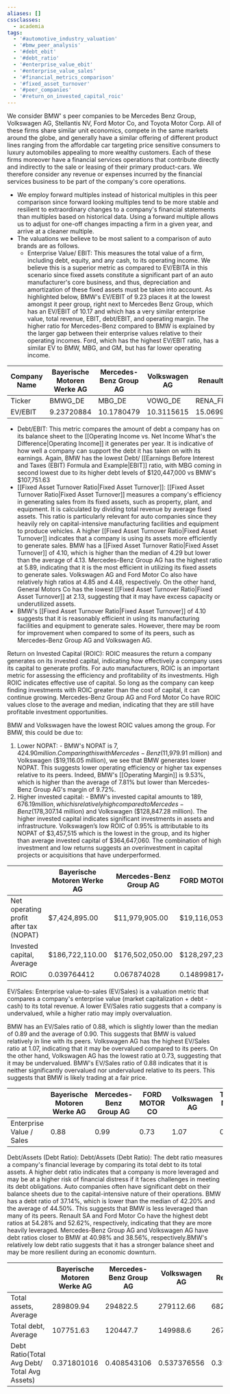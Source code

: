 ```yaml
---
aliases: []
cssclasses:
  - academia
tags:
  - '#automotive_industry_valuation'
  - '#bmw_peer_analysis'
  - '#debt_ebit'
  - '#debt_ratio'
  - '#enterprise_value_ebit'
  - '#enterprise_value_sales'
  - '#financial_metrics_comparison'
  - '#fixed_asset_turnover'
  - '#peer_companies'
  - '#return_on_invested_capital_roic'
---
```

We consider BMW'
s peer companies to be Mercedes Benz Group, Volkswagen AG, Stellantis NV, Ford Motor Co, and Toyota Motor Corp. All of these firms share similar unit economics, compete in the same markets around the globe, and generally have a similar offering of different product lines ranging from the affordable car targeting price sensitive consumers to luxury automobiles appealing to more wealthy customers. Each of these firms moreover have a financial services operations that contribute directly and indirectly to the sale or leasing of their primary product-cars. We therefore consider any revenue or expenses incurred by the financial services business to be part of the company's core operations.

- We employ forward multiples instead of historical multiples in this peer comparison since forward looking multiples tend to be more stable and resilient to extraordinary changes to a company's financial statements than multiples based on historical data. Using a forward multiple allows us to adjust for one-off changes impacting a firm in a given year, and arrive at a cleaner multiple.
- The valuations we believe to be most salient to a comparison of auto brands are as follows.
	- Enterprise Value/ EBIT: This measures the total value of a firm, including debt, equity, and any cash, to its operating income. We believe this is a superior metric as compared to EV/EBITA in this scenario since fixed assets constitute a significant part of an auto manufacturer's core business, and thus, depreciation and amortization of these fixed assets must be taken into account. As highlighted below, BMW's EV/EBIT of 9.23 places it at the lowest amongst it peer group, right next to Mercedes Benz Group, which has an EV/EBIT of 10.17 and which has a very similar enterprise value, total revenue, EBIT, debt/EBIT, and operating margin. The higher ratio for Mercedes-Benz compared to BMW is explained by the larger gap between their enterprise values relative to their operating incomes. Ford, which has the highest EV/EBIT ratio, has a similar EV to BMW, MBG, and GM, but has far lower operating income.

| Company Name | Bayerische Motoren Werke AG | Mercedes-Benz Group AG | Volkswagen AG | Renault SA | General Motors Co | FORD MOTOR CO | Average    | Median     |
| ------------ | --------------------------- | ---------------------- | ------------- | ---------- | ----------------- | ------------- | ---------- | ---------- |
| Ticker       | BMWG_DE                     | MBG_DE                 | VOWG_DE       | RENA_FR    | GM                | F             |            |            |
| EV/EBIT      | 9.23720884                  | 10.1780479             | 10.3115615    | 15.0699885 | 11.9212829        | 14.7601544    | 11.1148214 | 10.8857246 |

- Debt/EBIT: This metric compares the amount of debt a company has on its balance sheet to the [[Operating Income vs. Net Income What's the Difference|Operating Income]] it generates per year. It is indicative of how well a company can support the debt it has taken on with its earnings. Again, BMW has the lowest Debt/ [[Earnings Before Interest and Taxes (EBIT) Formula and Example|EBIT]] ratio, with MBG coming  in second lowest due to its higher debt levels of \$120,447,000 vs BMW's $107,751.63
- [[Fixed Asset Turnover Ratio|Fixed Asset Turnover]]: [[Fixed Asset Turnover Ratio|Fixed Asset Turnover]] measures a company's efficiency in generating sales from its fixed assets, such as property, plant, and equipment. It is calculated by dividing total revenue by average fixed assets. This ratio is particularly relevant for auto companies since they heavily rely on capital-intensive manufacturing facilities and equipment to produce vehicles. A higher [[Fixed Asset Turnover Ratio|Fixed Asset Turnover]] indicates that a company is using its assets more efficiently to generate sales. BMW has a [[Fixed Asset Turnover Ratio|Fixed Asset Turnover]] of 4.10, which is higher than the median of 4.29 but lower than the average of 4.13. Mercedes-Benz Group AG has the highest ratio at 5.89, indicating that it is the most efficient in utilizing its fixed assets to generate sales. Volkswagen AG and Ford Motor Co also have relatively high ratios at 4.85 and 4.48, respectively. On the other hand, General Motors Co has the lowest [[Fixed Asset Turnover Ratio|Fixed Asset Turnover]] at 2.13, suggesting that it may have excess capacity or underutilized assets.
- BMW's [[Fixed Asset Turnover Ratio|Fixed Asset Turnover]] of 4.10 suggests that it is reasonably efficient in using its manufacturing facilities and equipment to generate sales. However, there may be room for improvement when compared to some of its peers, such as Mercedes-Benz Group AG and Volkswagen AG.

Return on Invested Capital (ROIC):
ROIC measures the return a company generates on its invested capital, indicating how effectively a company uses its capital to generate profits. For auto manufacturers, ROIC is an important metric for assessing the efficiency and profitability of its investments. High ROIC indicates effective use of capital. So long as the company can keep finding investments with ROIC greater than the cost of capital, it can continue growing.
Mercedes-Benz Group AG and Ford Motor Co have ROIC values close to the average and median, indicating that they are still have profitable investment opportunities.

BMW and Volkswagen have the lowest ROIC values among the group. For BMW, this could be due to:

1. Lower NOPAT: - BMW's NOPAT is $7,424.90 million. Comparing this with Mercedes-Benz ($11,979.91 million) and Volkswagen ($19,116.05 million), we see that BMW generates lower NOPAT. This suggests lower operating efficiency or higher tax expenses relative to its peers. Indeed, BMW's [[Operating Margin]] is 9.53%, which is higher than the average of 7.81% but lower than Mercedes-Benz Group AG's margin of 9.72%.
3. Higher invested capital: - BMW's invested capital amounts to $189,676.19 million, which is relatively high compared to Mercedes-Benz ($178,307.14 million) and Volkswagen ($128,847.28 million). The higher invested capital indicates significant investments in assets and infrastructure.
Volkswagen’s low ROIC of 0.95% is attributable to its NOPAT of $3,457,515 which is the lowest in the group, and its higher than average invested capital of $364,647,060. The combination of high investment and low returns suggests an overinvestment in capital projects or acquisitions that have underperformed.

|                                        | Bayerische Motoren Werke AG | Mercedes-Benz Group AG | FORD MOTOR CO   | Volkswagen AG   | Toyota Motor Corp | Average         | Median          |
| -------------------------------------- | --------------------------- | ---------------------- | --------------- | --------------- | ----------------- | --------------- | --------------- |
| Net operating profit after tax (NOPAT) | $7,424,895.00               | $11,979,905.00         | $19,116,053.00  | $3,457,515.40   | $8,871,305.00     | $10,164,173.73  | $9,503,337.00   |
| Invested capital, Average              | $186,722,110.00             | $176,502,050.00        | $128,297,230.00 | $364,647,060.00 | $277,898,600.00   | $199,717,789.00 | $181,612,080.00 |
| ROIC                                   | 0.039764412                 | 0.067874028            | 0.148998174     | 0.009481813     | 0.031922813       | 0.050892681     | 0.05232767      |

EV/Sales:
Enterprise value-to-sales (EV/Sales) is a valuation metric that compares a company's enterprise value (market capitalization + debt - cash) to its total revenue. A lower EV/Sales ratio suggests that a company is undervalued, while a higher ratio may imply overvaluation.

BMW has an EV/Sales ratio of 0.88, which is slightly lower than the median of 0.89 and the average of 0.90. This suggests that BMW is valued relatively in line with its peers. Volkswagen AG has the highest EV/Sales ratio at 1.07, indicating that it may be overvalued compared to its peers. On the other hand, Volkswagen AG has the lowest ratio at 0.73, suggesting that it may be undervalued. BMW's EV/Sales ratio of 0.88 indicates that it is neither significantly overvalued nor undervalued relative to its peers. This suggests that BMW is likely trading at a fair price.

|                          | Bayerische Motoren Werke AG | Mercedes-Benz Group AG | FORD MOTOR CO | Volkswagen AG | Toyota Motor Corp | Average | Median |
| ------------------------ | --------------------------- | ---------------------- | ------------- | ------------- | ----------------- | ------- | ------ |
| Enterprise Value / Sales | 0.88                        | 0.99                   | 0.73          | 1.07          | 0.90              | 0.90    | 0.89   |

Debt/Assets (Debt Ratio):
Debt/Assets (Debt Ratio): The debt ratio measures a company's financial leverage by comparing its total debt to its total assets. A higher debt ratio indicates that a company is more leveraged and may be at a higher risk of financial distress if it faces challenges in meeting its debt obligations. Auto companies often have significant debt on their balance sheets due to the capital-intensive nature of their operations. BMW has a debt ratio of 37.14%, which is lower than the median of 42.20% and the average of 44.50%. This suggests that BMW is less leveraged than many of its peers. Renault SA and Ford Motor Co have the highest debt ratios at 54.28% and 52.62%, respectively, indicating that they are more heavily leveraged. Mercedes-Benz Group AG and Volkswagen AG have debt ratios closer to BMW at 40.98% and 38.56%, respectively.BMW's relatively low debt ratio suggests that it has a stronger balance sheet and may be more resilient during an economic downturn.

|                                              | Bayerische Motoren Werke AG | Mercedes-Benz Group AG | Volkswagen AG | Renault SA  | General Motors Co | FORD MOTOR CO | Average     | Median      |
| -------------------------------------------- | --------------------------- | ---------------------- | ------------- | ----------- | ----------------- | ------------- | ----------- | ----------- |
| Total assets, Average                        | 289809.94                   | 294822.5               | 279112.66     | 682245.1    | 230300.12         | 622826.3      | 399852.77   | 292316.22   |
| Total debt, Average                          | 107751.63                   | 120447.7               | 149988.6      | 267105.53   | 22155.236         | 241627.84     | 151512.756  | 135218.15   |
| Debt Ratio(Total Avg Debt/ Total Avg Assets) | 0.371801016                 | 0.408543106            | 0.537376556   | 0.391509635 | 0.096201583       | 0.387953816   | 0.378921361 | 0.462574913 |